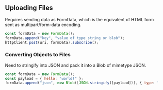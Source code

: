 ## Uploading Files

Requires sending data as FormData, which is the equivalent of HTML form sent as multipart/form-data encoding.

```js
const formData = new FormData();
formData.append("key", "value of type string or blob");
httpClient.post(uri, formData).subscribe();
```

### Converting Objects to Files

Need to stringify into JSON and pack it into a Blob of mimetype JSON.

```js
const formData = new FormData();
const payload = { hello: "world!" };
formData.append("json", new Blob([JSON.stringify([payload])], { type: "application/json" }));
```
